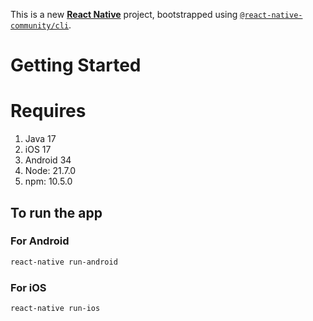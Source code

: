 This is a new [**React Native**](https://reactnative.dev) project, bootstrapped using [`@react-native-community/cli`](https://github.com/react-native-community/cli).

# Getting Started

# Requires

1. Java 17
2. iOS 17
3. Android 34
4. Node: 21.7.0
5. npm: 10.5.0

## To run the app

### For Android
```bash
react-native run-android
```

### For iOS
```bash
react-native run-ios
```
